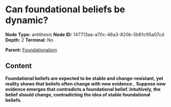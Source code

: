 # Can foundational beliefs be dynamic?

**Node Type:** antithesis
**Node ID:** 147713aa-a70c-46a3-820b-5b81c95a07cd
**Depth:** 2
**Terminal:** No

**Parent:** [Foundationalism](foundationalism.md)

## Content

**Foundational beliefs are expected to be stable and change-resistant, yet reality shows that beliefs often change with new evidence.**, **Suppose new evidence emerges that contradicts a foundational belief. Intuitively, the belief should change, contradicting the idea of stable foundational beliefs.**
